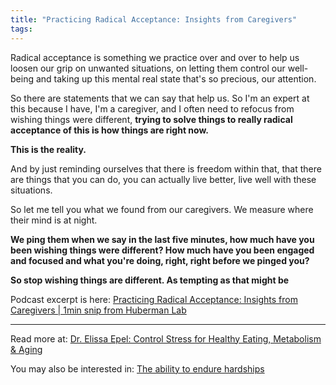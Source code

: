 ```yaml
---
title: "Practicing Radical Acceptance: Insights from Caregivers"
tags:
---
```


Radical acceptance is something we practice over and over to help us loosen our grip on unwanted situations, on letting them control our well-being and taking up this mental real state that's so precious, our attention. 

So there are statements that we can say that help us. So I'm an expert at this because I have, I'm a caregiver, and I often need to refocus from wishing things were different, **trying to solve things to really radical acceptance of this is how things are right now.** 

**This is the reality.** 

And by just reminding ourselves that there is freedom within that, that there are things that you can do, you can actually live better, live well with these situations. 

So let me tell you what we found from our caregivers. We measure where their mind is at night. 

**We ping them when we say in the last five minutes, how much have you been wishing things were different? How much have you been engaged and focused and what you're doing, right, right before we pinged you?**

**So stop wishing things are different. As tempting as that might be**

Podcast excerpt is here:
[Practicing Radical Acceptance: Insights from Caregivers | 1min snip from Huberman Lab](https://share.snipd.com/snip/f0691dff-bba5-46e5-b95c-343c2da3ad8d)

----

Read more at: [Dr. Elissa Epel: Control Stress for Healthy Eating, Metabolism & Aging](https://share.snipd.com/episode/e20587c2-a35b-4e7f-9197-815ab58b1eeb)

You may also be interested in: [The ability to endure hardships](Notes/The%20ability%20to%20endure%20hardships.md)